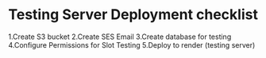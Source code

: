 # Testing Server Deployment checklist

1.Create S3 bucket
2.Create SES Email
3.Create database for testing
4.Configure Permissions for Slot Testing
5.Deploy to render (testing server)

